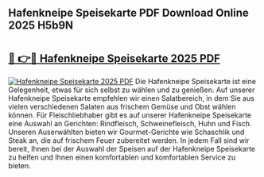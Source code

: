 ## Hafenkneipe Speisekarte PDF Download Online 2025 H5b9N

# <h2><a href="http://gcc8wg.nevu.top/?p=Hafenkneipe+Speisekarte">🔗 👉🔴 Hafenkneipe Speisekarte 2025 PDF</a></h2>

[![Hafenkneipe Speisekarte 2025 PDF](https://i.imgur.com/dBaPXMq.png)](http://gcc8wg.nevu.top/?p=Hafenkneipe+Speisekarte)
Die Hafenkneipe Speisekarte ist eine Gelegenheit, etwas für sich selbst zu wählen und zu genießen. Auf unserer Hafenkneipe Speisekarte empfehlen wir einen Salatbereich, in dem Sie aus vielen verschiedenen Salaten aus frischem Gemüse und Obst wählen können. Für Fleischliebhaber gibt es auf unserer Hafenkneipe Speisekarte eine Auswahl an Gerichten: Rindfleisch, Schweinefleisch, Huhn und Fisch. Unseren Auserwählten bieten wir Gourmet-Gerichte wie Schaschlik und Steak an, die auf frischem Feuer zubereitet werden. In jedem Fall sind wir bereit, Ihnen bei der Auswahl der Speisen auf der Hafenkneipe Speisekarte zu helfen und Ihnen einen komfortablen und komfortablen Service zu bieten.
